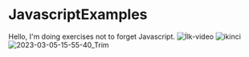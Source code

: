 # JavascriptExamples
Hello, I'm doing exercises not to forget Javascript.
![İlk-video](https://user-images.githubusercontent.com/67739721/222913168-60712ab1-e1ae-414a-9548-e0ea27df86e1.gif)
![ikinci](https://user-images.githubusercontent.com/67739721/222913282-6b8551a7-8678-4361-9948-ee547a02b204.gif)
![2023-03-05-15-55-40_Trim](https://user-images.githubusercontent.com/67739721/222961769-c66a1f7d-baac-4c09-bf52-9663eacd7dd1.gif)

